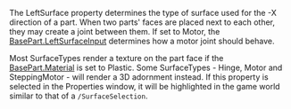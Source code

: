 The LeftSurface property determines the type of surface used for the -X direction of a part. When two parts' faces are placed next to each other, they may create a joint between them. If set to Motor, the [BasePart.LeftSurfaceInput](https://developer.roblox.com/en-us/api-reference/property/BasePart/LeftSurfaceInput) determines how a motor joint should behave.

Most SurfaceTypes render a texture on the part face if the [BasePart.Material](https://developer.roblox.com/en-us/api-reference/property/BasePart/Material) is set to Plastic. Some SurfaceTypes - Hinge, Motor and SteppingMotor - will render a 3D adornment instead. If this property is selected in the Properties window, it will be highlighted in the game world similar to that of a `/SurfaceSelection`.